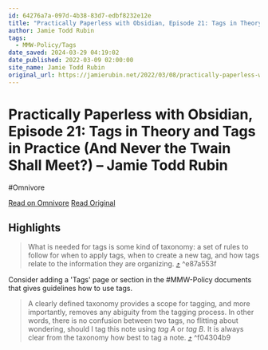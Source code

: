 ```yaml
---
id: 64276a7a-097d-4b38-83d7-edbf8232e12e
title: "Practically Paperless with Obsidian, Episode 21: Tags in Theory and Tags in Practice (And Never the Twain Shall Meet?) – Jamie Todd Rubin"
author: Jamie Todd Rubin
tags:
  - MMW-Policy/Tags
date_saved: 2024-03-29 04:19:02
date_published: 2022-03-09 02:00:00
site_name: Jamie Todd Rubin
original_url: https://jamierubin.net/2022/03/08/practically-paperless-with-obsidian-episode-21-tags-in-theory-and-tags-in-practice-and-never-the-twain-shall-meet/
---
```


# Practically Paperless with Obsidian, Episode 21: Tags in Theory and Tags in Practice (And Never the Twain Shall Meet?) – Jamie Todd Rubin
#Omnivore

[Read on Omnivore](https://omnivore.app/me/https-jamierubin-net-2022-03-08-practically-paperless-with-obsid-18e85a49939)
[Read Original](https://jamierubin.net/2022/03/08/practically-paperless-with-obsidian-episode-21-tags-in-theory-and-tags-in-practice-and-never-the-twain-shall-meet/)

## Highlights

> What is needed for tags is some kind of taxonomy: a set of rules to follow for when to apply tags, when to create a new tag, and how tags relate to the information they are organizing. [⤴️](https://omnivore.app/me/https-jamierubin-net-2022-03-08-practically-paperless-with-obsid-18e85a49939#e87a553f-9434-4578-b9c5-e330df6257c8)  ^e87a553f

Consider adding a 'Tags' page or section in the #MMW-Policy documents that gives guidelines how to use tags.

> A clearly defined taxonomy provides a scope for tagging, and more importantly, removes any abiguity from the tagging process. In other words, there is no confusion between two tags, no flitting about wondering, should I tag this note using _tag A_ or _tag B_. It is always clear from the taxonomy how best to tag a note. [⤴️](https://omnivore.app/me/https-jamierubin-net-2022-03-08-practically-paperless-with-obsid-18e85a49939#f04304b9-c41d-4ec9-8b07-9389e155c511)  ^f04304b9

